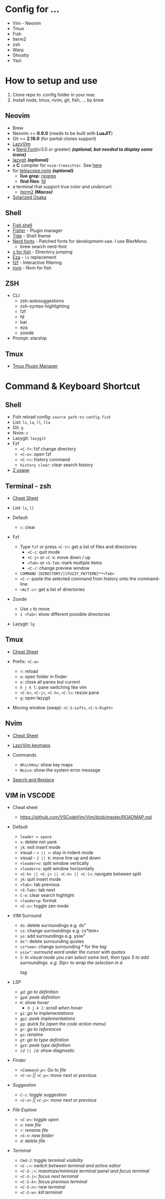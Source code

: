 # Config for ...

- Vim - Neovim
- Tmux
- Fish
- Iterm2
- zsh
- Warp
- Ghostty
- Yazi

# How to setup and use

1. Clone repo to .config folder in your mac
2. Install node, tmux, nvim, git, fish, ... by brew

## Neovim

- Brew
- Neovim >= **0.9.0** (needs to be built with **LuaJIT**)
- Git >= **2.19.0** (for partial clones support)
- [LazyVim](https://www.lazyvim.org/)
- a [Nerd Font](https://www.nerdfonts.com/)(v3.0 or greater) **_(optional, but needed to display some icons)_**
- [lazygit](https://github.com/jesseduffield/lazygit) **_(optional)_**
- a **C** compiler for `nvim-treesitter`. See [here](https://github.com/nvim-treesitter/nvim-treesitter#requirements)
- for [telescope.nvim](https://github.com/nvim-telescope/telescope.nvim) **_(optional)_**
  - **live grep**: [ripgrep](https://github.com/BurntSushi/ripgrep)
  - **find files**: [fd](https://github.com/sharkdp/fd)
- a terminal that support true color and *undercurl*:
  - [iterm2](https://iterm2.com/) **_(Macos)_**
- [Solarized Osaka](https://github.com/craftzdog/solarized-osaka.nvim)

## Shell

- [Fish shell](https://fishshell.com/)
- [Fisher](https://github.com/jorgebucaran/fisher) - Plugin manager
- [Tide](https://github.com/IlanCosman/tide) - Shell theme
- [Nerd fonts](https://github.com/ryanoasis/nerd-fonts) - Patched fonts for development-use. I use BlexMono.
  - brew search nerd-font
- [z for fish](https://github.com/jethrokuan/z) - Directory jumping
- [Eza](https://github.com/eza-community/eza) - `ls` replacement
- [fzf](https://github.com/PatrickF1/fzf.fish) - Interactive filtering
- [nvm](https://github.com/jorgebucaran/nvm.fish) - Nvm for fish

## ZSH

- CLI
  - zsh-autosuggestions
  - zsh-syntax-highlighting
  - fzf
  - fd
  - bat
  - eza
  - zoxide
- Prompt: starship

## Tmux

- [Tmux Plugin Manager](https://github.com/tmux-plugins/tpm)

# Command & Keyboard Shortcut

## Shell

- Fish reload config: `source path-to-config.fish`
- List: `ls`, `la`, `ll`, `lla`
- Git: `g`
- Nvim: `v`
- Lazygit: `lazygit`
- Fzf
  - `<C-f>`: fzf change directory
  - `<C-o>`: open fzf
  - `<C-r>`: history command
  - `history clear`: clear search history
- [Z usage](https://github.com/jethrokuan/z/blob/master/man/man1/z.md)

## Terminal - zsh

- [Cheat Sheet](https://github.com/0nn0/terminal-mac-cheatsheet)
- List: `ls`, `ll`

- Default

  - `c`: clear

- Fzf

  - Type `fzf` or press `<C-t>`: get a list of files and directories
    - `<C-c`: quit mode
    - `<C-j>` or `<C-k`: move down / up
    - `<Tab>` or `<S-Tab`: mark multiple items
    - `<C-/`: change preview window
  - `COMMAND [DIRECTORY/][FUZZY_PATTERN]**<Tab>`
  - `<C-r`: paste the selected command from history onto the command-line
  - `<ALT-c>`: get a list of directories

- Zoxide

  - Use `z` to move
  - `z <Tab>`: show different possible directories

- Lazygit: `lg`

## Tmux

- [Cheat Sheet](https://tmuxcheatsheet.com/)
- Prefix: `<C-a>`

  - `r`: reload
  - `o`: open folder in finder
  - `e`: close all panes but current
  - `h j k l`: pane switching like vim
  - `<C-k>`, `<C-j>`, `<C-h>`, `<C-l>`: resize pane
  - `g`: open lazygit

- Moving window (swap): `<C-S-Left>`, `<C-S-Right>`

## Nvim

- [Cheat Sheet](https://vim.rtorr.com/)
- [LazyVim keymaps](https://www.lazyvim.org/)

- Commands

  - `WhichKey`: show key maps
  - `Noice`: show the system error message

- [Search and Replace](https://www.baeldung.com/linux/vim-search-replace)

## VIM in VSCODE

- Cheat sheet

  - https://github.com/VSCodeVim/Vim/blob/master/ROADMAP.md

- Default

  - `leader = space`
  - `x`: delete not yank
  - `jk`: exit insert mode
  - visual - `< || >`: stay in indent mode
  - visual - `J || K`: move line up and down
  - `<leader>v`: split window vertically
  - `<leader>s`: split window horizontally
  - `<C-h> || <C-j> || <C-k> || <C-l>`: navigate between split
  - `jk`: quit insert mode
  - `<Tab>`: tab previous
  - `<S-Tab>`: tab next
  - `C-n`: clear search highlight
  - `<leader>p`: format
  - `<C-z>`: toggle zen mode

- VIM Surround

  - `ds`: delete surroundings e.g. ds"
  - `cs`: change surroundings e.g. cs\*tem>
  - `ys`: add surroundings e.g. ysiw"
  - `ds"`: delete surrounding quotes
  - `cs*tem>`: change surrounding \* for the <em> tag
  - `ysiw"`: surround word under the cursor with quotes
  - `S`: In visual mode you can select some text, then type S to add surroundings. e.g. Stp> to wrap the selection in a <p> tag

- LSP

  - `gd`: go to definition
  - `gpd`: peek definition
  - `K`: show hover
    - `h j k l`: scroll when hover
  - `gi`: go to implementations
  - `gpi`: peek implementations
  - `gq`: quick fix (open the code action menu)
  - `gr`: go to references
  - `gs`: rename
  - `gt`: go to type definition
  - `gpt`: peek type definition
  - `[d || ]d`: show diagnostic

- Finder

  - `<Command-p>`: Go to file
  - `<C-n>` || `<C-p>`: move next or previous

- Suggestion

  - `C-c`: toggle suggestion
  - `<C-n>` || `<C-p>`: move next or previous

- File Explore

  - `<C-e>`: toggle open
  - `n`: new file
  - `r`: rename file
  - `<S-n`: new folder
  - `d`: delete file

- Terminal
  - `Cmd-J`: toggle terminal visibility
  - `<C-;>`: switch between terminal and active editor
  - `<C-S-;>`: maximize/minimize terminal panel and focus terminal
  - `<C-S-j>`: focus next terminal
  - `<C-S-k>`: focus previous terminal
  - `<C-S-n>`: new terminal
  - `<C-S-w>`: kill terminal
